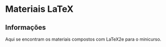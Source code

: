 # Materiais LaTeX

## Informações 

Aqui se encontram os materiais compostos com LaTeX2e para o minicurso.
